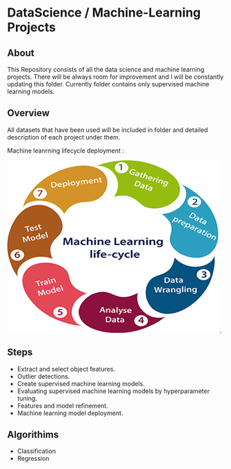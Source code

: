 # DataScience / Machine-Learning Projects

## About
This Repository consists of all the data science and machine learning projects.
There will be always room for improvement and I will be constantly updating this folder.
Currently folder contains only supervised machine learning models.

## Overview

All datasets that have been used will be included in folder and detailed description of each project under them.

Machine leanrning lifecycle deployment :


![](readme-resources/machine-learning-life-cycle.png).

## Steps

- Extract and select object features.
- Outlier detections.
- Create supervised machine learning models.
- Evaluating supervised machine learning models by hyperparameter tuning.
- Features and model refinement.
- Machine learning model deployment.

## Algorithims

- Classification
- Regression
